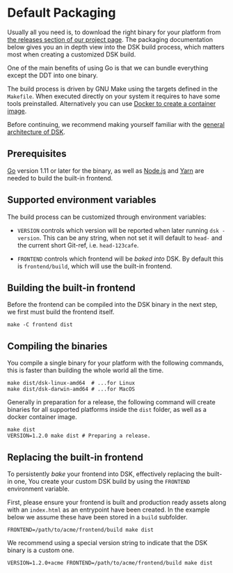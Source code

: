 # Default Packaging

Usually all you need is, to download the right binary for your platform from
[the releases section of our project page](https://github.com/rundsk/dsk/releases).
The packaging documentation below gives you an in depth view into the DSK build process,
which matters most when creating a customized DSK build.

One of the main benefits of using Go is that we can
bundle everything except the DDT into one binary.

The build process is driven by GNU Make using the targets
defined in the `Makefile`. When executed directly on your system it requires to have some tools preinstalled.
Alternatively you can use [Docker to create a container image](Packaging?t=container-image).

Before continuing, we recommend making yourself familiar with the
[general architecture of DSK](/Architecture).

## Prerequisites

[Go](https://golang.org/) version 1.11 or later for the binary,
as well as [Node.js](https://nodejs.org) and [Yarn](https://yarnpkg.com)
are needed to build the built-in frontend.

## Supported environment variables

The build process can be customized through environment
variables:

- `VERSION` controls which version will be reported when later
running `dsk -version`. This can be any string, when not set it will default
to `head-` and the current short Git-ref, i.e. `head-123cafe`.

- `FRONTEND` controls which frontend will be _baked into_ DSK. By
default this is `frontend/build`, which will use the built-in frontend.

## Building the built-in frontend

Before the frontend can be compiled into the DSK binary in the next step, we
first must build the frontend itself.

```
make -C frontend dist
```

## Compiling the binaries

You compile a single binary for your platform with the following commands, this is faster
than building the whole world all the time.

```
make dist/dsk-linux-amd64  # ...for Linux
make dist/dsk-darwin-amd64 # ...for MacOS
```

Generally in preparation for a release, the following command will create
binaries for all supported platforms inside the `dist` folder, as well
as a docker container image.

```
make dist
VERSION=1.2.0 make dist # Preparing a release.
```

## Replacing the built-in frontend

To persistently _bake_ your frontend into DSK, effectively replacing the
built-in one, You create your custom DSK build by using the `FRONTEND`
environment variable.

First, please ensure your frontend is built and production ready assets along
with an `index.html` as an entrypoint have been created. In the example below we assume
these have been stored in a `build` subfolder.

```
FRONTEND=/path/to/acme/frontend/build make dist
```

We recommend using a special version string to indicate that the DSK binary is
a custom one.

```
VERSION=1.2.0+acme FRONTEND=/path/to/acme/frontend/build make dist
```
